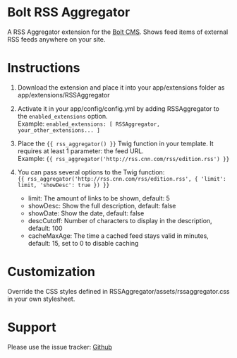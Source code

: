 Bolt RSS Aggregator
=======================

A RSS Aggregator extension for the [Bolt CMS](http://www.bolt.cm). Shows feed items of external RSS feeds anywhere on your site.

Instructions
=======================

1. Download the extension and place it into your app/extensions folder as app/extensions/RSSAggregator

2. Activate it in your app/config/config.yml by adding RSSAggregator to the `enabled_extensions` option.  
Example: `enabled_extensions: [ RSSAggregator, your_other_extensions... ]`

3. Place the `{{ rss_aggregator() }}` Twig function in your template. It requires at least 1 parameter: the feed URL.  
Example: `{{ rss_aggregator('http://rss.cnn.com/rss/edition.rss') }}`

4. You can pass several options to the Twig function:  
`{{ rss_aggregator('http://rss.cnn.com/rss/edition.rss', { 'limit': limit, 'showDesc': true }) }}`  
	+ limit: The amount of links to be shown, default: 5
	+ showDesc: Show the full description, default: false
	+ showDate: Show the date, default: false  
	+ descCutoff: Number of characters to display in the description, default: 100
	+ cacheMaxAge: The time a cached feed stays valid in minutes, default: 15, set to 0 to disable caching

Customization
=======================

Override the CSS styles defined in RSSAggregator/assets/rssaggregator.css in your own stylesheet.

Support
=======================

Please use the issue tracker: [Github](http://github.com/sekl/bolt-rssaggregator/issues)